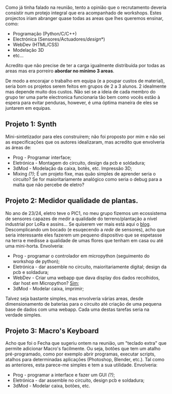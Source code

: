 Como já tinha falado na reunião, tento a opinião que o recrutamento deveria consistir num protejo integral que era acompanhado de workshops. Estes projectos iriam abranger quase todas as areas que lhes queremos ensinar, como:
-  Programação (Python/C/C++)
-  Electrónica (Sensores/Actuadores/*design**)
-  WebDev (HTML/CSS)
-  Modelação 3D
- etc...

Acredito que não precise de ter a carga igualmente distribuída por todas as areas mas era porreiro **abordar no mínimo 3 areas**.

De modo a encorajar o trabalho em equipa (e a poupar custos de material), seria bom os projetos serem feitos em grupos de 2 a 3 alunos. 2 idealmente mas depende muito dos custos.
Não sei se a ideia de cada membro do grupo ter uma parte electronica funcionaria tão bem como vocês estão à espera para evitar penduras, however, é uma óptima maneira de eles se juntarem em equipas.

## Projeto 1: Synth

Mini-sintetizador para eles construírem; não foi proposto por mim e não sei as especificações que os autores idealizaram, mas acredito que envolveria as áreas de:
- Prog - Programar interface;
- Eletrónica - Montagem do circuito, design da pcb e soldadura;
- 3dMod - Modelação da caixa, botẽs, etc. Impressão 3D;
- Mixing *(?)*;
É um projeto fixe, mas quão simples de aprender seria o circuito? Se for maioritariamente analógico como seria o debug para a malta que não percebe de eletro?

## Projeto 2: Medidor qualidade de plantas.

No ano de 23/24, eletro teve o PIC1, no meu grupo fizemos um ecossistema de sensores capazes de medir a qualidade do terreno/plantação a nível industrial por LoRa e assins... Se quiserem ver mais está aqui o [blog](https://web.tecnico.ulisboa.pt/ist1103681/).
Descomplicando um bocado (e esuqecendo a *rede* de sensores), acho que seria interessante eles fazerem um pequeno dispositivo que se espetasse na terra e medisse a qualidade de umas flores que tenham em casa ou até uma mini-horta. Envolveria:
 
- Prog - programar o controlador em micropython (seguimento do workshop de python);
- Eletrónica - dar assemble no circuito, maioritariamente digital; design da pcb e soldadura;
- WebDev - Criar uma webapp que dava display dos dados recolhidos, dar host em Micropython? [Sim](https://github.com/miguelgrinberg/microdot);
- 3dMod - Modelar caixa, imprimir;

Talvez seja bastante simples, mas envolveria várias areas, desde dimensionamento de baterias para o circuito até criação de uma pequena base de dados com uma webapp. Cada uma destas tarefas seria na verdade simples.

## Projeto 3: Macro's Keyboard

Acho que foi o Fecha que sugeriu ontem na reunião, um "teclado extra" que permite adicionar Macro's facilmente. Ou seja, botões que tem um atalho pré-programado, como por exemplo abrir programas, executar scripts, atalhos para determinadas aplicações (Photoshop, Blender, etc.).
Tal como as anteriores, esta parece-me simples e tem a sua utilidade. Envolveria:

- Prog - programar a interface e fazer um GUI *(?)*;
- Eletrónica - dar assemble no circuito, design pcb e soldadura;
- 3dMod - Modelar caixa, botões, etc.